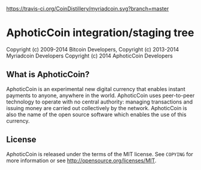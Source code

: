https://travis-ci.org/CoinDistillery/myriadcoin.svg?branch=master

AphoticCoin integration/staging tree
====================================

Copyright (c) 2009-2014 Bitcoin Developers,
Copyright (c) 2013-2014 Myriadcoin Developers
Copyright (c) 2014 AphoticCoin Developers

What is AphoticCoin?
--------------------

AphoticCoin is an experimental new digital currency that enables instant payments to
anyone, anywhere in the world. AphoticCoin uses peer-to-peer technology to operate
with no central authority: managing transactions and issuing money are carried
out collectively by the network. AphoticCoin is also the name of the open source
software which enables the use of this currency.

License
-------

AphoticCoin is released under the terms of the MIT license. See `COPYING` for more
information or see http://opensource.org/licenses/MIT.
